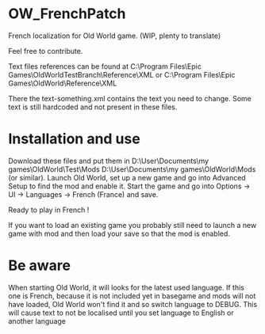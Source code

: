# OW_FrenchPatch
French localization for Old World game. (WIP, plenty to translate)

Feel free to contribute.

Text files references can be found at C:\Program Files\Epic Games\OldWorldTestBranch\Reference\XML or C:\Program Files\Epic Games\OldWorld\Reference\XML

There the text-something.xml contains the text you need to change. Some text is still hardcoded and not present in these files.

# Installation and use

Download these files and put them in D:\User\Documents\my games\OldWorld\Test\Mods D:\User\Documents\my games\OldWorld\Mods (or similar).
Launch Old World, set up a new game and go into Advanced Setup to find the mod and enable it. 
Start the game and go into Options -> UI -> Languages -> French (France) and save.

Ready to play in French !

If you want to load an existing game you probably still need to launch a new game with mod and then load your save so that the mod is enabled.

# Be aware

When starting Old World, it will looks for the latest used language. If this one is French, because it is not included yet in basegame and mods will not have loaded, Old World won't find it and so switch language to DEBUG. This will cause text to not be localised until you set language to English or another language

